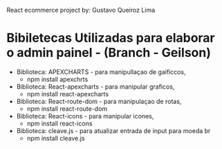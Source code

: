 React ecommerce project by: Gustavo Queiroz Lima

# Bibiletecas Utilizadas para elaborar o admin painel - (Branch - Geilson)
- Biblioteca: APEXCHARTS - para manipullaçao de gaificcos,
     - npm install apexchrts
- Biblioteca: React-apexcharts - para manipular graficos,
     - npm install react-apexcharts
- Biblioteca: React-route-dom - para manipulaçao de rotas,
     - npm install react-route-dom
- Biblioteca: React-icons - para manipular icones,
     - npm install react-icons
- Biblioteca: cleave.js - para atualizar entrada de input para moeda br
     - npm install cleave.js


